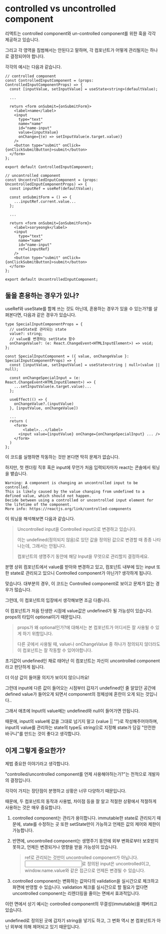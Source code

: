# controlled vs uncontrolled component

리액트는 controlled component와 un-controlled component를 위한 훅을 각각 제공하고 있습니다.

그리고 각 영역을 침범해서는 안된다고 말하며, 각 컴포넌트가 어떻게 관리될지는 하나로 결정되어야 합니다.

각각의 예시는 다음과 같습니다.

```tsx
// controlled component
const ControlledInputComponent = (props: ControlledInputComponentProps) => {
  const [inputValue, setInputValue] = useState<string>(defaultValue);
  
  ...
  
  return <form onSubmit={onSubmitForm}>
  	<label>name</label>
    <input
      type="text"
      name="name"
      id="name-input"
      value={inputValue}
      onChange={(e) => setInputValue(e.target.value)}
    />
    <button type="submit" onClick={onClickSubmitButton}>submit</button>
  </form>
};

export default ControlledInputComponent;
```

```tsx
// uncontrolled component
const UncontrolledInputComponent = (props: UncontrolledInputComponentProps) => {
  const inputRef = useRef(defaultValue);
  
  const onSubmitForm = () => {
    ...inputRef.current.value...
  };
  
  ...
  
  return <form onSubmit={onSubmitForm}>
  	<label>soryeongk</label>
    <input
      type="text"
      name="name"
      id="name-input"
      ref={inputRef}
    />
    <button type="submit" onClick={onClickSubmitButton}>submit</button>
  </form>
};

export default UncontrolledInputComponent;
```

## 둘을 혼용하는 경우가 있나?

useRef와 useState를 함께 쓰는 것도 아닌데, 혼용하는 경우가 있을 수 있는가?를 살펴본다면, 다음과 같은 경우가 있습니다.

```tsx
type SpecialInputComponentProps = {
  // useState로 관리되는 state
  value?: string;
  // value를 변경하는 setState 함수
  onChangeValue?: (e: React.ChangeEvent<HTMLInputElement>) => void;
};

const SpecialInputComponent = ({ value, onChangeValue }: SpecialInputComponentProps) => {
  const [inputValue, setInputValue] = useState<string | null>(value || null);
  
  const onChangeSpecialInput = (e: React.ChangeEvent<HTMLInputElement>) => {
    ...setInputValue(e.target.value)...
  };
    
  useEffect(() => {
    onChangeValue?.(inputValue)
  }, [inputValue, onChangeValue])

  ...
  return (
  	<form>
    	<label>...</label>
      <input value={inputValue} onChange={onChangeSpecialInput} ... />
    </form>
  )
};
```

이 코드를 실행하면 작동하는 것만 본다면 딱히 문제가 없습니다.

하지만, 첫 렌더링 직후 혹은 input에 무언가 처음 입력되자마자 react는 콘솔에서 워닝을 뱉습니다.

```
Warning: A component is changing an uncontrolled input to be controlled.
This is likely caused by the value changing from undefined to a defined value, which should not happen.
Decide between using a controlled or uncontrolled input element for the lifetime of the component.
More info: https://reactjs.org/link/controlled-components
```

이 워닝을 해석해보면 다음과 같습니다.

> Uncontrolled input을 Controlled input으로 변경하고 있습니다.
>
> 이는 undefined(정의되지 않음)로 있던 값을 정의된 값으로 변경할 때 종종 나타나는데, 그래서는 안됩니다.
>
> 컴포넌트의 생명주기 동안에 해당 Input을 무엇으로 관리할지 결정하세요.

분명 상위 컴포넌트에서 value를 받아와 변경하고 있고, 컴포넌트 내부에 있는 input 또한 state로 관리되고 있으니 Controlled component가 아닌가? 생각하게 됩니다.

맞습니다. 대부분의 경우, 이 코드는 Controlled component로 보이고 문제가 없는 경우가 많습니다.

그런데, 이 컴포넌트의 입장에서 생각해보면 조금 다릅니다.

이 컴포넌트가 처음 탄생한 시점에 value값은 undefined가 될 가능성이 있습니다. props의 타입이 optional이기 때문입니다.

> props가 왜 optional인가?에 대해서는 본 컴포넌트가 어디서든 잘 사용될 수 있게 하기 위함입니다.
>
> 다른 곳에서 사용될 때, value나 onChangeValue 중 하나가 정의되지 않더라도 이 컴포넌트는 잘 작동할 수 있어야합니다.

초기값이 undefined인 채로 태어난 이 컴포넌트는 자신이 uncontrolled component라고 판단하게 됩니다.

더 이상 값이 들어올 의지가 보이지 않으니까요!

그런데 input에 다른 값이 들어오는 시점부터 갑자기 undefined인 줄 알았던 공간에 defined value가 들어오게 되면서 component의 정체성에 혼란이 오게 되는 것입니다..

그래서 애초에 Input의 value에는 undefined와 null이 들어가면 안됩니다.

때문에, input의 value에 값을 그대로 넘기지 말고 {value || ""}로 작성해주어야하며, input의 value를 관리하는 state의 type도 string으로 지정해 state가 담길 "안전한 바구니"를 만드는 것이 좋다고 생각합니다.

## 이게 그렇게 중요한가?

제법 중요한 이야기라고 생각합니다.

"controlled/uncontrolled component를 언제 사용해야하는가?"는 전적으로 개발자의 결정입니다.

각각이 가지는 장단점이 분명하고 상황은 너무 다양하기 때문입니다.

때문에, 두 컴포넌트의 동작과 사용법, 차이점 등을 잘 알고 적절한 상황에서 적절하게 사용하는 것은 매우 중요합니다.

1. controlled component는 관리가 용이합니다. immutable한 state로 관리되기 때문에, state를 수정하는 곳 또한 setState만이 가능하고 언제든 값의 제어와 제한이 가능합니다.

2. 반면에, uncontrolled component는 생명주기 동안에 외부 변화로부터 보호받지 못하고, 언제든 변경되거나 영향을 받을 가능성이 있습니다.

   > ref로 관리되는 것만이 uncontrolled component가 아닙니다. <input name="name" id="name" />로 정의된 input은 uncontrolled이고, window.name.value와 같은 접근으로 언제든 변경될 수 있습니다.

3. controlled component는 변화하는 값마다의 validation을 실시간으로 체크하고 화면에 반영할 수 있습니다. validation 체크를 실시간으로 할 필요가 없다면 uncontrolled component는 리렌더링을 줄이는 면에서 효과적입니다.

이런 면에서 상기 예시는 controlled component의 무결성(immutable)을 깨버리고 있습니다.

undefined로 정의된 곳에 갑자기 string을 넣기도 하고, 그 변화 역시 본 컴포넌트가 아닌 외부에 의해 제어되고 있기 때문입니다.
